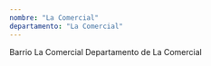 ```yaml
---
nombre: "La Comercial"
departamento: "La Comercial"
---
```


Barrio La Comercial
Departamento de La Comercial
